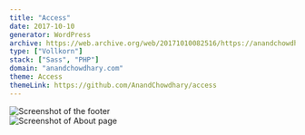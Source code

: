 ```yaml
---
title: "Access"
date: 2017-10-10
generator: WordPress
archive: https://web.archive.org/web/20171010082516/https://anandchowdhary.com/
type: ["Vollkorn"]
stack: ["Sass", "PHP"]
domain: "anandchowdhary.com"
theme: Access
themeLink: https://github.com/AnandChowdhary/access
---
```


<div class="image shadow scrollable"><img alt="Screenshot of the footer" src="/images/versions/access/home-full.png"></div>
<div class="image shadow scrollable"><img alt="Screenshot of About page" src="/images/versions/access/about.png"></div>
